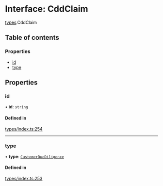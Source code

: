 # Interface: CddClaim

[types](../wiki/types).CddClaim

## Table of contents

### Properties

- [id](../wiki/types.CddClaim#id)
- [type](../wiki/types.CddClaim#type)

## Properties

### id

• **id**: `string`

#### Defined in

[types/index.ts:254](https://github.com/PolymeshAssociation/polymesh-sdk/blob/3d14e829/src/types/index.ts#L254)

___

### type

• **type**: [`CustomerDueDiligence`](../wiki/types.ClaimType#customerduediligence)

#### Defined in

[types/index.ts:253](https://github.com/PolymeshAssociation/polymesh-sdk/blob/3d14e829/src/types/index.ts#L253)

